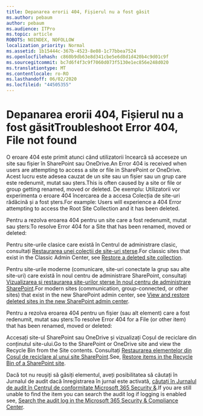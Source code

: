 ```yaml
---
title: Depanarea erorii 404, Fișierul nu a fost găsit
ms.author: pebaum
author: pebaum
ms.audience: ITPro
ms.topic: article
ROBOTS: NOINDEX, NOFOLLOW
localization_priority: Normal
ms.assetid: 1b15444c-367b-4523-8e08-1c77bbea7524
ms.openlocfilehash: c860b9db63e8d341cbe5e6d8d1d420b4c9d01c9f
ms.sourcegitcommit: bc7d6f4f3c9f7060d073f5130e1ec856e248d020
ms.translationtype: MT
ms.contentlocale: ro-RO
ms.lasthandoff: 06/02/2020
ms.locfileid: "44505355"
---
```

# <a name="troubleshoot-error-404-file-not-found"></a><span data-ttu-id="09049-102">Depanarea erorii 404, Fișierul nu a fost găsit</span><span class="sxs-lookup"><span data-stu-id="09049-102">Troubleshoot Error 404, File not found</span></span>

<span data-ttu-id="09049-103">O eroare 404 este primit atunci când utilizatorii încearcă să acceseze un site sau fișier în SharePoint sau OneDrive.</span><span class="sxs-lookup"><span data-stu-id="09049-103">An Error 404 is received when users are attempting to access a site or file in SharePoint or OneDrive.</span></span> <span data-ttu-id="09049-104">Acest lucru este adesea cauzat de un site sau un fișier sau un grup care este redenumit, mutat sau șters.</span><span class="sxs-lookup"><span data-stu-id="09049-104">This is often caused by a site or file or group getting renamed, moved or deleted.</span></span> <span data-ttu-id="09049-105">De exemplu: Utilizatorii vor experimenta o eroare 404 încercarea de a accesa Colecția de site-uri rădăcină și a fost șters.</span><span class="sxs-lookup"><span data-stu-id="09049-105">For example: Users will experience a 404 Error attempting to access the Root Site Collection and it has been deleted.</span></span>

<span data-ttu-id="09049-106">Pentru a rezolva eroarea 404 pentru un site care a fost redenumit, mutat sau șters:</span><span class="sxs-lookup"><span data-stu-id="09049-106">To resolve Error 404 for a Site that has been renamed, moved or deleted:</span></span>

<span data-ttu-id="09049-107">Pentru site-urile clasice care există în Centrul de administrare clasic, consultați [Restaurarea unei colecții de site-uri șterse](https://docs.microsoft.com/sharepoint/restore-deleted-site-collection).</span><span class="sxs-lookup"><span data-stu-id="09049-107">For classic sites that exist in the Classic Admin Center, see [Restore a deleted site collection](https://docs.microsoft.com/sharepoint/restore-deleted-site-collection).</span></span>

<span data-ttu-id="09049-108">Pentru site-urile moderne (comunicare, site-uri conectate la grup sau alte site-uri) care există în noul centru de administrare SharePoint, consultați [Vizualizarea și restaurarea site-urilor șterse în noul centru de administrare SharePoint](https://docs.microsoft.com/sharepoint/restore-deleted-site-collection).</span><span class="sxs-lookup"><span data-stu-id="09049-108">For modern sites (communication, group-connected, or other sites) that exist in the new SharePoint admin center, see [View and restore deleted sites in the new SharePoint admin center](https://docs.microsoft.com/sharepoint/restore-deleted-site-collection).</span></span>

<span data-ttu-id="09049-109">Pentru a rezolva eroarea 404 pentru un fișier (sau alt element) care a fost redenumit, mutat sau șters:</span><span class="sxs-lookup"><span data-stu-id="09049-109">To resolve Error 404 for a File (or other item) that has been renamed, moved or deleted:</span></span>

<span data-ttu-id="09049-110">Accesați site-ul SharePoint sau OneDrive și vizualizați Coșul de reciclare din conținutul site-ului.</span><span class="sxs-lookup"><span data-stu-id="09049-110">Go to the SharePoint or OneDrive site and view the Recycle Bin from the Site contents.</span></span> <span data-ttu-id="09049-111">Consultați [Restaurarea elementelor din Coșul de reciclare al unui site SharePoint](https://support.office.com/article/Restore-items-in-the-Recycle-Bin-of-a-SharePoint-site-6df466b6-55f2-4898-8d6e-c0dff851a0be#ID0EAADAAA=Online).</span><span class="sxs-lookup"><span data-stu-id="09049-111">See, [Restore items in the Recycle Bin of a SharePoint site](https://support.office.com/article/Restore-items-in-the-Recycle-Bin-of-a-SharePoint-site-6df466b6-55f2-4898-8d6e-c0dff851a0be#ID0EAADAAA=Online).</span></span>

<span data-ttu-id="09049-112">Dacă tot nu reușiți să găsiți elementul, aveți posibilitatea să căutați în Jurnalul de audit dacă înregistrarea în jurnal este activată, [căutați în Jurnalul de audit în Centrul de conformitate Microsoft 365 Security &](https://docs.microsoft.com/microsoft-365/compliance/search-the-audit-log-in-security-and-compliance).</span><span class="sxs-lookup"><span data-stu-id="09049-112">If you are still unable to find the item you can search the audit log if logging is enabled see, [Search the audit log in the Microsoft 365 Security & Compliance Center](https://docs.microsoft.com/microsoft-365/compliance/search-the-audit-log-in-security-and-compliance).</span></span>
